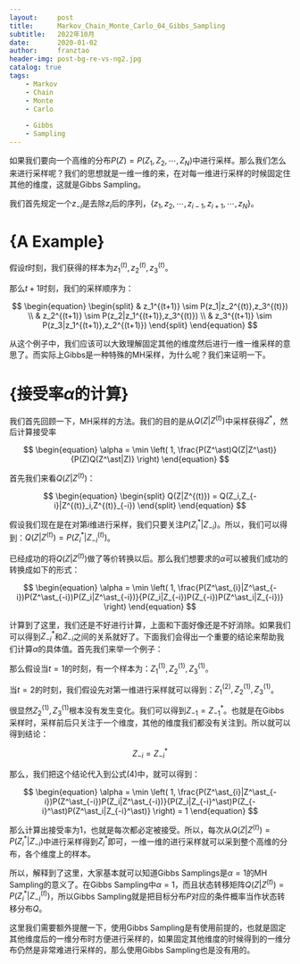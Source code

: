 ```yaml
---
layout:     post
title:      Markov_Chain_Monte_Carlo_04_Gibbs_Sampling
subtitle:   2022年10月
date:       2020-01-02
author:     franztao
header-img: post-bg-re-vs-ng2.jpg
catalog: true
tags:
    - Markov
    - Chain
    - Monte
    - Carlo
    
    - Gibbs
    - Sampling
---
```


    

如果我们要向一个高维的分布$P(Z) = P(Z_1,Z_2,\cdots,Z_N)$中进行采样。那么我们怎么来进行采样呢？我们的思想就是一维一维的来，在对每一维进行采样的时候固定住其他的维度，这就是Gibbs Sampling。

我们首先规定一个$z_{-i}$是去除$z_i$后的序列，$\{ z_1,z_2,\cdots,z_{i-1},z_{i+1},\cdots,z_N \}$。
#  {A Example}
假设$t$时刻，我们获得的样本为$z_1^{(t)},z_2^{(t)},z_3^{(t)}$。

那么$t+1$时刻，我们的采样顺序为：

$$
\begin{equation}
    \begin{split}
        & z_1^{(t+1)} \sim P(z_1|z_2^{(t)},z_3^{(t)}) \\
        & z_2^{(t+1)} \sim P(z_2|z_1^{(t+1)},z_3^{(t)}) \\ 
        & z_3^{(t+1)} \sim P(z_3|z_1^{(t+1)},z_2^{(t+1)})
    \end{split}
\end{equation}
$$

从这个例子中，我们应该可以大致理解固定其他的维度然后进行一维一维采样的意思了。而实际上Gibbs是一种特殊的MH采样，为什么呢？我们来证明一下。

#  {接受率$\alpha$的计算}
我们首先回顾一下，MH采样的方法。我们的目的是从$Q(Z|Z^{(t)})$中采样获得$Z^\ast$，然后计算接受率

$$
\begin{equation}
    \alpha = \min \left( 1, \frac{P(Z^\ast)Q(Z|Z^\ast)}{P(Z)Q(Z^\ast|Z)}  \right)
\end{equation}
$$

首先我们来看$Q(Z|Z^{(t)})$：

$$
\begin{equation}
    \begin{split}
        Q(Z|Z^{(t)}) = Q(Z_i,Z_{-i}|Z^{(t)}_i,Z^{(t)}_{-i})
    \end{split}
\end{equation}
$$

假设我们现在是在对第$i$维进行采样，我们只要关注$P(Z_i^\ast | Z_{-i})$。所以，我们可以得到：$Q(Z|Z^{(t)}) = P(Z_i^\ast | Z_{-i}^{(t)})$。

已经成功的将$Q(Z|Z^{(t)})$做了等价转换以后。那么我们想要求的$\alpha$可以被我们成功的转换成如下的形式：

$$
\begin{equation}
    \alpha = \min \left( 1, \frac{P(Z^\ast_{i}|Z^\ast_{-i})P(Z^\ast_{-i})P(Z_i|Z^\ast_{-i})}{P(Z_i|Z_{-i})P(Z_{-i})P(Z^\ast_i|Z_{-i})} \right)
\end{equation}
$$

计算到了这里，我们还是不好进行计算，上面和下面好像还是不好消除。如果我们可以得到$Z_{-i}^\ast$和$Z_{-i}$之间的关系就好了。下面我们会得出一个重要的结论来帮助我们计算$\alpha$的具体值。首先我们来举一个例子：

那么假设当$t=1$的时刻，有一个样本为：$Z_1^{(1)},Z_2^{(1)},Z_3^{(1)}$。

当$t=2$的时刻，我们假设先对第一维进行采样就可以得到：$Z_1^{(2)},Z_2^{(1)},Z_3^{(1)}$。

很显然$Z_2^{(1)},Z_3^{(1)}$根本没有发生变化。我们可以得到$Z_{-1} = Z_{-1}^\ast$。也就是在Gibbs采样时，采样前后只关注于一个维度，其他的维度我们都没有关注到。所以就可以得到结论：

$$
\begin{equation}
    Z_{-i} = Z_{-i}^\ast
\end{equation}
$$

那么，我们把这个结论代入到公式(4)中，就可以得到：

$$
\begin{equation}
    \alpha = \min \left( 1, \frac{P(Z^\ast_{i}|Z^\ast_{-i})P(Z^\ast_{-i})P(Z_i|Z^\ast_{-i})}{P(Z_i|Z_{-i}^\ast)P(Z_{-i}^\ast)P(Z^\ast_i|Z_{-i}^\ast)} \right) = 1
\end{equation}
$$

那么计算出接受率为1，也就是每次都必定被接受。所以，每次从$Q(Z|Z^{(t)}) = P(Z_i^\ast|Z_{-i})$中进行采样得到$Z^\ast_{i}$即可，一维一维的进行采样就可以采到整个高维的分布，各个维度上的样本。

所以，解释到了这里，大家基本就可以知道Gibbs Samplings是$\alpha = 1$的MH Sampling的意义了。在Gibbs Sampling中$\alpha=1$，而且状态转移矩阵$Q(Z|Z^{(t)}) = P(Z^\ast_{i}|Z^{(t)}_{-i})$，所以Gibbs Sampling就是把目标分布$P$对应的条件概率当作状态转移分布$Q$。

这里我们需要额外提醒一下，使用Gibbs Sampling是有使用前提的，也就是固定其他维度后的一维分布时方便进行采样的，如果固定其他维度的时候得到的一维分布仍然是非常难进行采样的，那么使用Gibbs Sampling也是没有用的。

